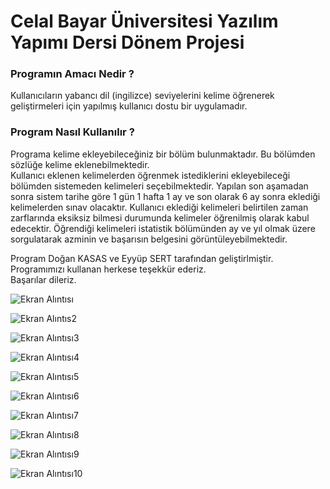 # Celal Bayar Üniversitesi Yazılım Yapımı Dersi Dönem Projesi
### Programın Amacı Nedir ?
  Kullanıcıların yabancı dil (ingilizce) seviyelerini kelime öğrenerek geliştirmeleri için yapılmış kullanıcı dostu bir uygulamadır.
### Program Nasıl Kullanılır ?
  Programa kelime ekleyebileceğiniz bir bölüm bulunmaktadır. Bu bölümden sözlüğe kelime eklenebilmektedir.     
  Kullanıcı eklenen
  kelimelerden öğrenmek istediklerini ekleyebileceği bölümden sistemeden kelimeleri seçebilmektedir.    Yapılan son aşamadan sonra 
  sistem tarihe göre 1 gün 1 hafta 1 ay ve son olarak 6 ay sonra eklediği kelimelerden sınav olacaktır. Kullanıcı eklediği
  kelimeleri belirtilen zaman zarflarında eksiksiz bilmesi durumunda kelimeler öğrenilmiş olarak kabul edecektir. Öğrendiği 
  kelimeleri istatistik bölümünden ay ve yıl olmak üzere sorgulatarak azminin ve başarısın belgesini görüntüleyebilmektedir.



  Program Doğan KASAS ve Eyyüp SERT tarafından geliştirlmiştir. Programımızı kullanan herkese teşekkür ederiz.   
   Başarılar dileriz.  
   
![Ekran Alıntısı](https://user-images.githubusercontent.com/49327647/58133994-26096300-7c2e-11e9-9acb-5916b11bae30.JPG)
 
![Ekran Alıntıs2](https://user-images.githubusercontent.com/49327647/58133905-e5114e80-7c2d-11e9-847e-da3bda5790a5.JPG)
   
![Ekran Alıntısı3](https://user-images.githubusercontent.com/49327647/58134022-328dbb80-7c2e-11e9-8de5-b04109471232.JPG)

![Ekran Alıntısı4](https://user-images.githubusercontent.com/49327647/58134053-49cca900-7c2e-11e9-841c-cf43f0d814bf.JPG)

![Ekran Alıntısı5](https://user-images.githubusercontent.com/49327647/58134103-6d8fef00-7c2e-11e9-9018-23c8a69565b1.JPG)

![Ekran Alıntısı6](https://user-images.githubusercontent.com/49327647/58134117-75e82a00-7c2e-11e9-9b92-ba32aeb1c1a1.JPG)

![Ekran Alıntısı7](https://user-images.githubusercontent.com/49327647/58134126-7da7ce80-7c2e-11e9-9168-7cc6b848dd7f.JPG)


![Ekran Alıntısı8](https://user-images.githubusercontent.com/49327647/58134147-8b5d5400-7c2e-11e9-8093-47bd27f9eddc.JPG)

![Ekran Alıntısı9](https://user-images.githubusercontent.com/49327647/58134155-931cf880-7c2e-11e9-8292-c89794ac480d.JPG)

![Ekran Alıntısı10](https://user-images.githubusercontent.com/49327647/58134165-99ab7000-7c2e-11e9-858f-422c7f7735fd.JPG)
   
